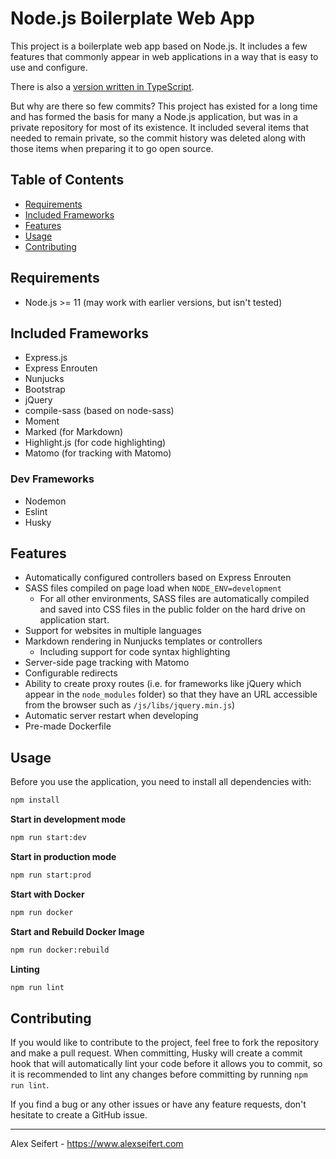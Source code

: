 # Node.js Boilerplate Web App

This project is a boilerplate web app based on Node.js. It includes a few features that commonly appear in web applications in a way that is easy to use and configure.

There is also a [version written in TypeScript](https://github.com/eiskalteschatten/typescript-webapp).

But why are there so few commits? This project has existed for a long time and has formed the basis for many a Node.js application, but was in a private repository for most of its existence. It included several items that needed to remain private, so the commit history was deleted along with those items when preparing it to go open source.


## Table of Contents

- <a href="#requirements">Requirements</a>
- <a href="#included-frameworks">Included Frameworks</a>
- <a href="#features">Features</a>
- <a href="#usage">Usage</a>
- <a href="#contributing">Contributing</a>


## Requirements

- Node.js >= 11 (may work with earlier versions, but isn't tested)


## Included Frameworks

- Express.js
- Express Enrouten
- Nunjucks
- Bootstrap
- jQuery
- compile-sass (based on node-sass)
- Moment
- Marked (for Markdown)
- Highlight.js (for code highlighting)
- Matomo (for tracking with Matomo)

### Dev Frameworks

- Nodemon
- Eslint
- Husky


## Features

- Automatically configured controllers based on Express Enrouten
- SASS files compiled on page load when `NODE_ENV=development`
    - For all other environments, SASS files are automatically compiled and saved into CSS files in the public folder on the hard drive on application start.
- Support for websites in multiple languages
- Markdown rendering in Nunjucks templates or controllers
    - Including support for code syntax highlighting
- Server-side page tracking with Matomo
- Configurable redirects
- Ability to create proxy routes (i.e. for frameworks like jQuery which appear in the `node_modules` folder) so that they have an URL accessible from the browser such as `/js/libs/jquery.min.js`)
- Automatic server restart when developing
- Pre-made Dockerfile


## Usage

Before you use the application, you need to install all dependencies with:

```bash
npm install
```


**Start in development mode**

```bash
npm run start:dev
```

**Start in production mode**

```bash
npm run start:prod
```

**Start with Docker**

```bash
npm run docker
```

**Start and Rebuild Docker Image**

```bash
npm run docker:rebuild
```

**Linting**

```bash
npm run lint
```


## Contributing

If you would like to contribute to the project, feel free to fork the repository and make a pull request. When committing, Husky will create a commit hook that will automatically lint your code before it allows you to commit, so it is recommended to lint any changes before committing by running `npm run lint`.

If you find a bug or any other issues or have any feature requests, don't hesitate to create a GitHub issue.


---

Alex Seifert - https://www.alexseifert.com
